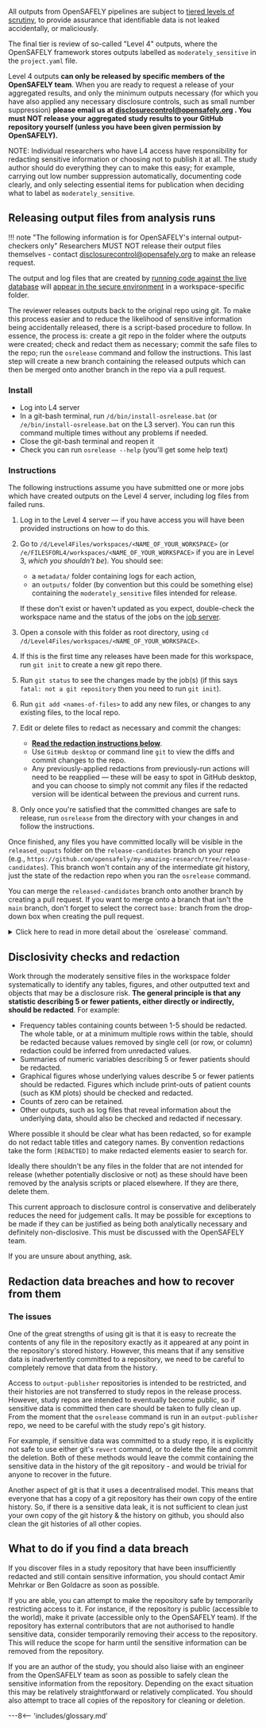 All outputs from OpenSAFELY pipelines are subject to [tiered levels of scrutiny](security-levels.md), to provide assurance that identifiable data is not leaked accidentally, or maliciously.

The final tier is review of so-called "Level 4" outputs, where the OpenSAFELY framework stores outputs labelled as `moderately_sensitive` in the `project.yaml` file.

Level 4 outputs **can only be released by specific members of the OpenSAFELY team**. When you are ready to request a release of your aggregated results, and only the minimum outputs necessary (for which you have also applied any necessary disclosure controls, such as small number suppression) **please email us at <disclosurecontrol@opensafely.org> . You must NOT release your aggregated study results to your GitHub repository yourself (unless you have been given permission by OpenSAFELY).**

NOTE: Individual researchers who have L4 access have responsibility for redacting sensitive information or choosing not to publish it at all. 
The study author should do everything they can to make this easy; for example, carrying out low number suppression automatically, documenting code clearly, and only selecting essential items for publication when deciding what to label as `moderately_sensitive`.


## Releasing output files from analysis runs

!!! note "The following information is for OpenSAFELY's internal output-checkers only"
    Researchers MUST NOT release their output files themselves - contact <disclosurecontrol@opensafely.org> to make an release request.

The output and log files that are created by [running code against the live database](actions-pipelines.md#running-your-code-on-the-server) will [appear in the secure environment](actions-pipelines.md#accessing-the-outputs) in a workspace-specific folder.

The reviewer releases outputs back to the original repo using git. 
To make this process easier and to reduce the likelihood of sensitive information being accidentally released, there is a script-based procedure to follow. In essence, the process is: create a git repo in the folder where the outputs were created; check and redact them as necessary; commit the safe files to the repo; run the `osrelease` command and follow the instructions. This last step will create a new branch containing the released outputs which can then be merged onto another branch in the repo via a pull request.

### Install
* Log into L4 server
* In a git-bash terminal, run `/d/bin/install-osrelease.bat` (or `/e/bin/install-osrelease.bat` on the L3 server). You can run this command multiple times without any problems if needed.  
* Close the git-bash terminal and reopen it
* Check you can run `osrelease --help` (you'll get some help text)

### Instructions

The following instructions assume you have submitted one or more jobs which have created outputs on the Level 4 server, including log files from failed runs.

1. Log in to the Level 4 server &mdash; if you have access you will have been provided instructions on how to do this.

2. Go to `/d/Level4Files/workspaces/<NAME_OF_YOUR_WORKSPACE>` (or `/e/FILESFORL4/workspaces/<NAME_OF_YOUR_WORKSPACE>` if you are in Level 3, _which you shouldn't be_). You should see:
    * a `metadata/` folder containing logs for each action,
    * an `outputs/` folder (by convention but this could be something else) containing the `moderately_sensitive` files intended for release. 
    
    If these don't exist or haven't updated as you expect, double-check the workspace name and the status of the jobs on the [job server](https://jobs.opensafely.org).
    
3. Open a console with this folder as root directory, using `cd /d/Level4Files/workspaces/<NAME_OF_YOUR_WORKSPACE>`.
4. If this is the first time any releases have been made for this workspace, run `git init` to create a new git repo there.
5. Run `git status` to see the changes made by the job(s) (if this says `fatal: not a git repository` then you need to run `git init`).
6. Run `git add <names-of-files>` to add any new files, or changes to any existing files, to the local repo.
7. Edit or delete files to redact as necessary and commit the changes:
    * [**Read the redaction instructions below**](releasing-files.md#disclosivity-checks-and-redaction).
    * Use `GitHub desktop` or command line `git` to view the diffs and commit changes to the repo.
    * Any previously-applied redactions from previously-run actions will need to be reapplied &mdash; these will be easy to spot in GitHub desktop, and you can choose to simply not commit any files if the redacted version will be identical between the previous and current runs.
8. Only once you're satisfied that the committed changes are safe to release, run `osrelease` from the directory with your changes in and follow the instructions.

Once finished, any files you have committed locally will be visible in the `released_ouputs` folder on the `release-candidates` branch on your repo (e.g., `https://github.com/opensafely/my-amazing-research/tree/release-candidates`). 
This branch won't contain any of the intermediate git history, just the state of the redaction repo when you ran the `osrelease` command. 

You can merge the `released-candidates` branch onto another branch by creating a pull request. 
If you want to merge onto a branch that isn't the `main` branch, don't forget to select the correct `base:` branch from the drop-down box when creating the pull request.


<details markdown="1">
  <summary>Click here to read in more detail about the `osrelease` command.</summary>

The `osrelease` command runs the `release.py` script in the [`output-publisher` repo](https://github.com/opensafely-core/output-publisher). It:

* prompts the reviewer for the URL of a github repo to where the redacted outputs should be published (the *study repo*)
* checks out the *study repo* and creates a branch `release-candidates` (if it doesn't already exist)
* copies every file that has been committed to the *redaction repo* into a subfolder `released_outputs`
* creates or updates an index file at `released_outputs/README.md` with links to all the release files
* adds all new changes as a single commit, using the most recent commit message in the *redaction repo* as the text. It also appends a trailer indicating from where the commit was originated
* force-pushes `release-candidates` to the study repo
* outputs a URL to the "create Pull Request" page in github for the `release-candidates` branch of the study repo

The benefit of maintaining a separate *redaction repo* is that when new outputs
are generated and written to that repo, the usual git tools can be used to diff
outputs, making it easier to reapply redactions or decide where new redactions
should be applied.

</details>

## Disclosivity checks and redaction

Work through the moderately sensitive files in the workspace folder systematically to identify any tables, figures, and other outputted text and objects that may be a disclosure risk. 
**The general principle is that any statistic describing 5 or fewer patients, either directly or indirectly, should be redacted**.
For example: 

  * Frequency tables containing counts between 1-5 should be redacted. The whole table, or at a minimum multiple rows within the table, should be redacted because values removed by single cell (or row, or column) redaction could be inferred from unredacted values. 
  * Summaries of numeric variables describing 5 or fewer patients should be redacted. 
  * Graphical figures whose underlying values describe 5 or fewer patients should be redacted. Figures which include print-outs of patient counts (such as KM plots) should be checked and redacted. 
  * Counts of zero can be retained. 
  * Other outputs, such as log files that reveal information about the underlying data, should also be checked and redacted if necessary.

Where possible it should be clear what has been redacted, so for example do not redact table titles and category names. 
By convention redactions take the form `[REDACTED]` to make redacted elements easier to search for.
	
Ideally there shouldn't be any files in the folder that are not intended for release (whether potentially disclosive or not) as these should have been removed by the analysis scripts or placed elsewhere. 
If they are there, delete them.

This current approach to disclosure control is conservative and deliberately reduces the need for judgement calls. 
It may be possible for exceptions to be made if they can be justified as being both analytically necessary and definitely non-disclosive. This must be discussed with the OpenSAFELY team.

If you are unsure about anything, ask.

## Redaction data breaches and how to recover from them

### The issues

One of the great strengths of using git is that it is easy to recreate the contents of any file in the repository exactly as it appeared at any point in the repository's stored history. However, this means that if any sensitive data is inadvertently committed to a repository, we need to be careful to completely remove that data from the history.

Access to `output-publisher` repositories is intended to be restricted, and their histories are not transferred to study repos in the release process. However, study repos are intended to eventually become public, so if sensitive data is committed then care should be taken to fully clean up. From the moment that the `osrelease` command is run in an `output-publisher` repo, we need to be careful with the study repo's git history.

For example, if sensitive data was committed to a study repo, it is explicitly not safe to use either git's `revert` command, or to delete the file and commit the deletion. Both of these methods would leave the commit containing the sensitive data in the history of the git repository - and would be trivial for anyone to recover in the future.

Another aspect of git is that it uses a decentralised model. This means that everyone that has a copy of a git repository has their own copy of the entire history. So, if there is a sensitive data leak, it is not sufficient to clean just your own copy of the git history & the history on github, you should also clean the git histories of all other copies.

## What to do if you find a data breach

If you discover files in a study repository that have been insufficiently redacted and still contain sensitive information, you should contact Amir Mehrkar or Ben Goldacre as soon as possible.

If you are able, you can attempt to make the repository safe by temporarily restricting access to it. For instance, if the repository is public (accessible to the world), make it private (accessible only to the OpenSAFELY team). If the repository has external contributors that are not authorised to handle sensitive data, consider temporarily removing their access to the repository. This will reduce the scope for harm until the sensitive information can be removed from the repository.

If you are an author of the study, you should also liaise with an engineer from the OpenSAFELY team as soon as possible to safely clean the sensitive information from the repository. Depending on the exact situation this may be relatively straightforward or relatively complicated. You should also attempt to trace all copies of the repository for cleaning or deletion.


---8<-- 'includes/glossary.md'
